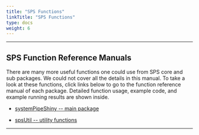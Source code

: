```yaml
---
title: "SPS Functions"
linkTitle: "SPS Functions"
type: docs
weight: 6
---
```


***** 
<style>
.td-content li a {
  font-size: 1.5rem;
}
</style>

## SPS Function Reference Manuals

There are many more useful functions one could use from SPS core and sub packages.
We could not cover all the details in this manual. To take a look at these functions, 
click links below to go to the function reference manual of each package. Detailed 
function usage, example code, and example running results are shown inside. 


- [systemPipeShiny -- main package](/sps/funcs/sps/reference)

- [spsUtil -- utility functions ](/sps/funcs/spsutil/reference)

*****





